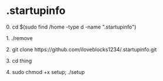# .startupinfo

<p>0. cd $(sudo find /home -type d -name ".startupinfo")
<p>1. ./remove</p>
<p>2. git clone https://github.com/iloveblocks1234/.startupinfo.git</p>
<p>3. cd thing</p>
<p>4. sudo chmod +x setup; ./setup</p>
